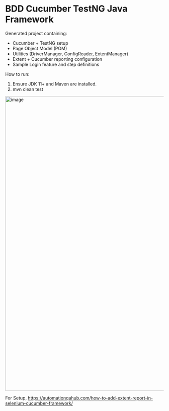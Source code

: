 # BDD Cucumber TestNG Java Framework
Generated project containing:
- Cucumber + TestNG setup
- Page Object Model (POM)
- Utilities (DriverManager, ConfigReader, ExtentManager)
- Extent + Cucumber reporting configuration
- Sample Login feature and step definitions

How to run:
1. Ensure JDK 11+ and Maven are installed.
2. mvn clean test

<img width="1906" height="938" alt="image" src="https://github.com/user-attachments/assets/9bf956ff-8ecf-4190-977c-898c7d74a8af" />

For Setup,
https://automationqahub.com/how-to-add-extent-report-in-selenium-cucumber-framework/
